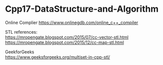 # Cpp17-DataStructure-and-Algorithm 
  
Online Complier https://www.onlinegdb.com/online_c++_compiler 
  
STL references:  
https://mropengate.blogspot.com/2015/07/cc-vector-stl.html  
https://mropengate.blogspot.com/2015/12/cc-map-stl.html  
  
GeekforGeeks  
https://www.geeksforgeeks.org/multiset-in-cpp-stl/  